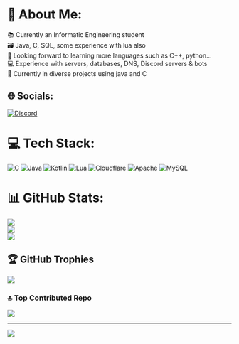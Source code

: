 # 💫 About Me:
📚 Currently an Informatic Engineering student<br>🗃️ Java, C, SQL, some experience with lua also<br>📝 Looking forward to learning more languages such as C++, python...<br>💻 Experience with servers, databases, DNS, Discord servers & bots<br>💼 Currently in diverse projects using java and C<br>


## 🌐 Socials:
[![Discord](https://img.shields.io/badge/Discord-%237289DA.svg?logo=discord&logoColor=white)](https://discord.gg/https://discord.gg/qDW7GBW) 

# 💻 Tech Stack:
![C](https://img.shields.io/badge/c-%2300599C.svg?style=for-the-badge&logo=c&logoColor=white) ![Java](https://img.shields.io/badge/java-%23ED8B00.svg?style=for-the-badge&logo=openjdk&logoColor=white) ![Kotlin](https://img.shields.io/badge/kotlin-%237F52FF.svg?style=for-the-badge&logo=kotlin&logoColor=white) ![Lua](https://img.shields.io/badge/lua-%232C2D72.svg?style=for-the-badge&logo=lua&logoColor=white) ![Cloudflare](https://img.shields.io/badge/Cloudflare-F38020?style=for-the-badge&logo=Cloudflare&logoColor=white) ![Apache](https://img.shields.io/badge/apache-%23D42029.svg?style=for-the-badge&logo=apache&logoColor=white) ![MySQL](https://img.shields.io/badge/mysql-4479A1.svg?style=for-the-badge&logo=mysql&logoColor=white)
# 📊 GitHub Stats:
![](https://github-readme-stats.vercel.app/api?username=Apachu&theme=dark&hide_border=false&include_all_commits=false&count_private=false)<br/>
![](https://github-readme-streak-stats.herokuapp.com/?user=Apachu&theme=dark&hide_border=false)<br/>
![](https://github-readme-stats.vercel.app/api/top-langs/?username=Apachu&theme=dark&hide_border=false&include_all_commits=false&count_private=false&layout=compact)

## 🏆 GitHub Trophies
![](https://github-profile-trophy.vercel.app/?username=Apachu&theme=radical&no-frame=false&no-bg=true&margin-w=4)

### 🔝 Top Contributed Repo
![](https://github-contributor-stats.vercel.app/api?username=Apachu&limit=5&theme=dark&combine_all_yearly_contributions=true)

---
[![](https://visitcount.itsvg.in/api?id=Apachu&icon=0&color=0)](https://visitcount.itsvg.in)

<!-- Proudly created with GPRM ( https://gprm.itsvg.in ) -->
